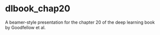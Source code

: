 # dlbook_chap20
A beamer-style presentation for the chapter 20 of the deep learning book by Goodfellow et al.
